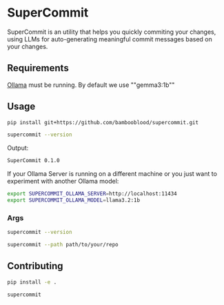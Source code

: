 # SuperCommit

SuperCommit is an utility that helps you quickly commiting your changes, using LLMs for auto-generating meaningful commit messages based on your changes.

## Requirements

[Ollama](https://ollama.com/) must be running. By default we use ""gemma3:1b""

## Usage

```bash
pip install git+https://github.com/bambooblood/supercommit.git
```

```bash
supercommit --version
```

Output:

```bash
SuperCommit 0.1.0
```

If your Ollama Server is running on a different machine or you just want to experiment with another Ollama model:

```bash
export SUPERCOMMIT_OLLAMA_SERVER=http://localhost:11434
export SUPERCOMMIT_OLLAMA_MODEL=llama3.2:1b
```

### Args

```bash
supercommit --version
```

```bash
supercommit --path path/to/your/repo
```

## Contributing

```bash
pip install -e .
```

```
supercommit
```
